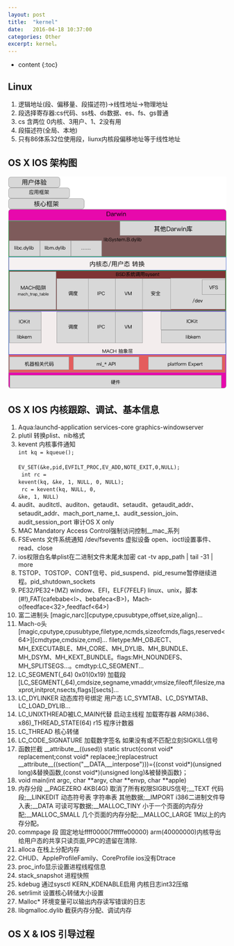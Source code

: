 ```yaml
---
layout: post
title:  "kernel"
date:   2016-04-18 10:37:00
categories: Other
excerpt: kernel。
---
```


* content
{:toc}

## Linux
1. 逻辑地址(段、偏移量、段描述符)->线性地址->物理地址
2. 段选择寄存器:cs代码、ss栈、ds数据、es、fs、gs普通
3. cs 含两位 0内核、3用户、1、2没有用
4. 段描述符(全局、本地)
5. 只有86体系32位使用段，liunx内核段偏移地址等于线性地址

## OS X  IOS 架构图
![1]

## OS X IOS 内核跟踪、调试、基本信息
01. Aqua:launchd-application services-core graphics-windowserver
02. plutil 转换plist、nib格式
03. kevent 内核事件通知 <br><code>int kq = kqueue();<br>
EV_SET(&ke,pid,EVFILT_PROC,EV_ADD,NOTE_EXIT,0,NULL);<br>
int rc = kevent(kq, &ke, 1, NULL, 0, NULL);<br>
rc = kevent(kq, NULL, 0, &ke, 1, NULL)</code><br>
04. audit、auditctl、auditon、getaudit、setaudit、getaudit_addr、setaudit_addr、mach_port_name_t、audit_session_join、audit_session_port 审计OS X only
05. MAC Mandatory Access Control强制访问控制__mac_系列
06. FSEvents 文件系统通知 /dev/fsevents 虚拟设备 open、ioctl设置事件、read、close
07. ios权限白名单plist在二进制文件末尾未加密 cat -tv app_path \| tail -31 \| more
08. TSTOP、TOSTOP、CONT信号、pid_suspend、pid_resume暂停继续进程。pid_shutdown_sockets
09. PE32/PE32+(MZ) window、EFI，ELF(7FELF) linux、unix，脚本(#!),FAT(cafebabe\<l\>、bebafeca\<B\>)，Mach-o(feedface<32>,feedfacf<64>)
10. 富二进制头 [magic,narc][cputype,cpusubtype,offset,size,align]...
11. Mach-o头[magic,cputype,cpusubtype,filetype,ncmds,sizeofcmds,flags,reserved<64>][cmdtype,cmdsize,cmd]... filetype:MH_OBJECT、MH_EXECUTABLE、MH_CORE、MH_DYLIB、MH_BUNDLE、MH_DSYM、MH_KEXT_BUNDLE。flags:MH_NOUNDEFS、MH_SPLITSEGS...。cmdtyp:LC_SEGMENT...
12. LC_SEGMENT(_64) 0x01(0x19) 加载段[LC_SEGMENT(_64),cmdsize,segname,vmaddr,vmsize,fileoff,filesize,maxprot,initprot,nsects,flags][sects]...
13. LC_DYLINKER 动态库符号绑定 用户态 LC_SYMTAB、LC_DSYMTAB、LC_LOAD_DYLIB... 
14. LC_UNIXTHREAD被LC_MAIN代替 启动主线程 加载寄存器 ARM(i386、x86)_THREAD_STATE(64) r15 程序计数器 
15. LC_THREAD 核心转储
16. LC_CODE_SIGNATURE 加载数字签名 如果没有或不匹配立刻SIGKILL信号
17. 函数拦截 \_\_attribute\_\_((used)) static struct{const void* replacement;const void* replacee;}replacestruct  \_\_attribute\_\_((section("__DATA,__interpose")))={(const void\*)(unsigned long)&替换函数,(const void*)(unsigned long)&被替换函数}；
18. void main(int argc, char \*\*argv, char \*\*envp, char \*\*apple)
19. 内存分段 __PAGEZERO 4KB(4G) 取消了所有权限SIGBUS信号;__TEXT 代码段;__LINKEDIT 动态符号表 字符串表 其他数据;__IMPORT i386二进制文件导入表;__DATA 可读可写数据;__MALLOC_TINY 小于一个页面的内存分配;__MALLOC_SMALL 几个页面的内存分配;__MALLOC_LARGE 1M以上的内存分配。
20. commpage 段 固定地址ffff0000(7fffffe00000) arm(40000000)内核导出给用户态的共享只读页面,PPC的遗留在清除.
21. alloca 在栈上分配内存
22. CHUD、AppleProfileFamily、CoreProfile ios没有Dtrace
23. proc_info显示设置进程线程信息
24. stack_snapshot 进程快照
25. kdebug 通过sysctl KERN_KDENABLE启用 内核日志int32压缩
26. setrlimit 设置核心转储大小设置
27. Malloc* 环境变量可以输出内存读写错误的日志
28. libgmalloc.dylib 截获内存分配、调试内存

## OS X & IOS 引导过程

[1]: /img/osx_ios_kernel.png